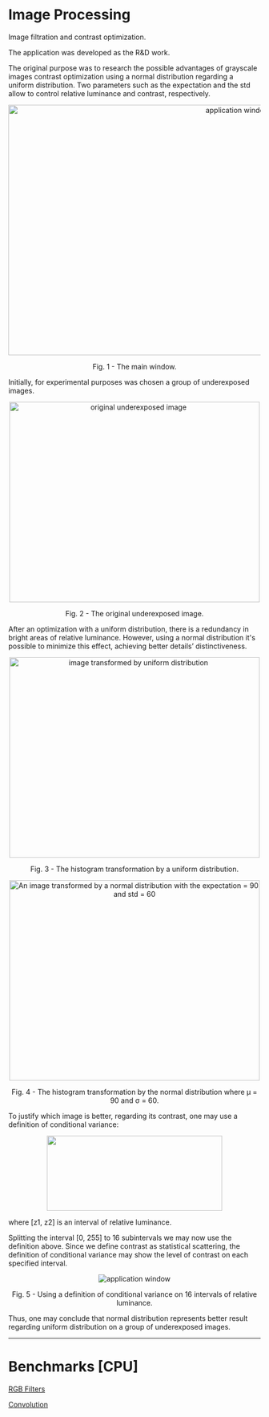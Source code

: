 # Image Processing
Image filtration and contrast optimization.

<p>The application was developed as the R&D work.</p> 
<p>The original purpose was to research the possible advantages of grayscale images contrast optimization using a normal distribution regarding a uniform distribution. Two parameters such as the expectation and the std allow to control relative luminance and contrast, respectively.</p>

<p align="center">
    <img src="https://i.imgur.com/dUMCOy1.png" width="900" height = "500" alt="application window">
    <p align="center">Fig. 1 - The main window.</p>
</p>

<p> Initially, for experimental purposes was chosen a group of underexposed images. </p>
<p align="center">
    <img src="https://i.imgur.com/vvRrqaG.png" width="500" height = "400" alt="original underexposed image">
    <p align="center">Fig. 2 - The original underexposed image.</p>
</p>
<p> After an optimization with a uniform distribution, there is a redundancy in bright areas of relative luminance. However, using a normal distribution it's possible to minimize this effect, achieving better details’ distinctiveness.</p>

<p align="center">
   <img src="https://i.imgur.com/zFM5TZl.png"  width="500" height = "400" alt="image transformed by uniform distribution">
   <p align="center">Fig. 3 - The histogram transformation by a uniform distribution.</p>
</p>
                    
<p align="center">
    <img src="https://i.imgur.com/0txwVZ7.png" width="500" height = "400" alt="An image transformed by a normal distribution with the expectation = 90 and std = 60">
    <p align="center">Fig. 4 - The histogram transformation by the normal distribution where µ = 90 and σ = 60.</p>
</p>

<p> To justify which image is better, regarding its contrast, one may use a definition of conditional variance: </p>
<p align="center">
    <img src="https://i.imgur.com/qa6QE4v.png" width="350" height = "150"">
</p>

<p> where [z1, z2] is an interval of relative luminance.</p>
<p> Splitting the interval [0, 255] to 16 subintervals we may now use the definition above. Since we define contrast as statistical scattering, the definition of conditional variance may show the level of contrast on each specified interval.</p>

<p align="center">
    <img src="https://i.imgur.com/OhGb6lI.png" alt="application window">
     <p align="center">Fig. 5 - Using a definition of conditional variance on 16 intervals of relative luminance.</p>
</p>

<p> Thus, one may conclude that normal distribution represents better result regarding uniform distribution on a group of underexposed images.</p>

***

# Benchmarks [CPU]

[RGB Filters](https://github.com/Softenraged/Image-Processing/blob/master/Benchmarks/ImageProcessing.DomainModel.Benchmark/LocalBenchmark.md#rgb-filters)

[Convolution](https://github.com/Softenraged/Image-Processing/blob/master/Benchmarks/ImageProcessing.ServiceLayer.Benchmark/LocalBenchmark.md#convolution)

